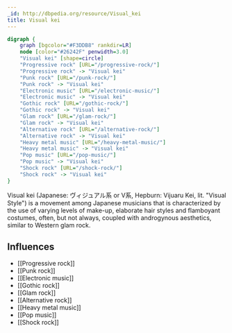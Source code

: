```yaml
---
_id: http://dbpedia.org/resource/Visual_kei
title: Visual kei
---
```


```dot
digraph {
	graph [bgcolor="#F3DDB8" rankdir=LR]
	node [color="#26242F" penwidth=3.0]
	"Visual kei" [shape=circle]
	"Progressive rock" [URL="/progressive-rock/"]
	"Progressive rock" -> "Visual kei"
	"Punk rock" [URL="/punk-rock/"]
	"Punk rock" -> "Visual kei"
	"Electronic music" [URL="/electronic-music/"]
	"Electronic music" -> "Visual kei"
	"Gothic rock" [URL="/gothic-rock/"]
	"Gothic rock" -> "Visual kei"
	"Glam rock" [URL="/glam-rock/"]
	"Glam rock" -> "Visual kei"
	"Alternative rock" [URL="/alternative-rock/"]
	"Alternative rock" -> "Visual kei"
	"Heavy metal music" [URL="/heavy-metal-music/"]
	"Heavy metal music" -> "Visual kei"
	"Pop music" [URL="/pop-music/"]
	"Pop music" -> "Visual kei"
	"Shock rock" [URL="/shock-rock/"]
	"Shock rock" -> "Visual kei"
}
```

Visual kei (Japanese: ヴィジュアル系 or V系, Hepburn: Vijuaru Kei, lit. "Visual Style") is a movement among Japanese musicians that is characterized by the use of varying levels of make-up, elaborate hair styles and flamboyant costumes, often, but not always, coupled with androgynous aesthetics, similar to Western glam rock.

## Influences
- [[Progressive rock]]
- [[Punk rock]]
- [[Electronic music]]
- [[Gothic rock]]
- [[Glam rock]]
- [[Alternative rock]]
- [[Heavy metal music]]
- [[Pop music]]
- [[Shock rock]]
